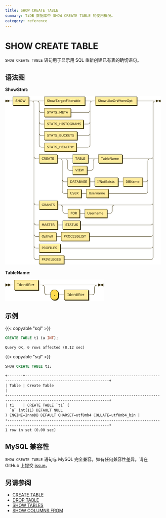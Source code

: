 ```yaml
---
title: SHOW CREATE TABLE
summary: TiDB 数据库中 SHOW CREATE TABLE 的使用概况。
category: reference
---
```


# SHOW CREATE TABLE

`SHOW CREATE TABLE` 语句用于显示用 SQL 重新创建已有表的确切语句。

## 语法图

**ShowStmt:**

![ShowStmt](/media/sqlgram/ShowStmt.png)

**TableName:**

![TableName](/media/sqlgram/TableName.png)

## 示例

{{< copyable "sql" >}}

```sql
CREATE TABLE t1 (a INT);
```

```
Query OK, 0 rows affected (0.12 sec)
```

{{< copyable "sql" >}}

```sql
SHOW CREATE TABLE t1;
```

```
+-------+------------------------------------------------------------------------------------------------------------+
| Table | Create Table                                                                                               |
+-------+------------------------------------------------------------------------------------------------------------+
| t1    | CREATE TABLE `t1` (
  `a` int(11) DEFAULT NULL
) ENGINE=InnoDB DEFAULT CHARSET=utf8mb4 COLLATE=utf8mb4_bin |
+-------+------------------------------------------------------------------------------------------------------------+
1 row in set (0.00 sec)
```

## MySQL 兼容性

`SHOW CREATE TABLE` 语句与 MySQL 完全兼容。如有任何兼容性差异，请在 GitHub 上提交 [issue](/v3.1/report-issue.md)。

## 另请参阅

* [CREATE TABLE](/v3.1/reference/sql/statements/create-table.md)
* [DROP TABLE](/v3.1/reference/sql/statements/drop-table.md)
* [SHOW TABLES](/v3.1/reference/sql/statements/show-tables.md)
* [SHOW COLUMNS FROM](/v3.1/reference/sql/statements/show-columns-from.md)
